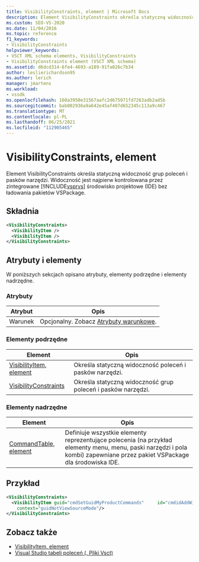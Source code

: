 ```yaml
---
title: VisibilityConstraints, element | Microsoft Docs
description: Element VisibilityConstraints określa statyczną widoczność grup poleceń i pasków narzędzi.
ms.custom: SEO-VS-2020
ms.date: 11/04/2016
ms.topic: reference
f1_keywords:
- VisibilityConstraints
helpviewer_keywords:
- VSCT XML schema elements, VisibilityConstraints
- VisibilityConstraints element (VSCT XML schema)
ms.assetid: d6dcd314-6fe4-4693-a189-91fa026c7b34
author: leslierichardson95
ms.author: lerich
manager: jmartens
ms.workload:
- vssdk
ms.openlocfilehash: 160a3950e31567aafc2d675971fd7263adb2ad5b
ms.sourcegitcommit: bab002936a9a642e45af407d652345c113a9c467
ms.translationtype: MT
ms.contentlocale: pl-PL
ms.lasthandoff: 06/25/2021
ms.locfileid: "112905465"
---
```

# <a name="visibilityconstraints-element"></a>VisibilityConstraints, element
Element VisibilityConstraints określa statyczną widoczność grup poleceń i pasków narzędzi. Widoczność jest najpierw kontrolowana przez zintegrowane [!INCLUDE[vsprvs](../code-quality/includes/vsprvs_md.md)] środowisko projektowe (IDE) bez ładowania pakietów VSPackage.

## <a name="syntax"></a>Składnia

```xml
<VisibilityConstraints>
  <VisibilityItem />
  <VisibilityItem />
</VisibilityConstraints>
```

## <a name="attributes-and-elements"></a>Atrybuty i elementy
 W poniższych sekcjach opisano atrybuty, elementy podrzędne i elementy nadrzędne.

### <a name="attributes"></a>Atrybuty

|Atrybut|Opis|
|---------------|-----------------|
|Warunek|Opcjonalny. Zobacz [Atrybuty warunkowe](../extensibility/vsct-xml-schema-conditional-attributes.md).|

### <a name="child-elements"></a>Elementy podrzędne

|Element|Opis|
|-------------|-----------------|
|[VisibilityItem, element](../extensibility/visibilityitem-element.md)|Określa statyczną widoczność poleceń i pasków narzędzi.|
|[VisibilityConstraints](../extensibility/visibilityconstraints-element.md)|Określa statyczną widoczność grup poleceń i pasków narzędzi.|

### <a name="parent-elements"></a>Elementy nadrzędne

|Element|Opis|
|-------------|-----------------|
|[CommandTable, element](../extensibility/commandtable-element.md)|Definiuje wszystkie elementy reprezentujące polecenia (na przykład elementy menu, menu, paski narzędzi i pola kombi) zapewniane przez pakiet VSPackage dla środowiska IDE.|

## <a name="example"></a>Przykład

```xml
<VisibilityConstraints>
  <VisibilityItem guid="cmdSetGuidMyProductCommands"     id="cmdidAddWidget"
    context="guidNotViewSourceMode"/>
</VisibilityConstraints>
```

## <a name="see-also"></a>Zobacz także
- [VisibilityItem, element](../extensibility/visibilityitem-element.md)
- [Visual Studio tabeli poleceń (. Pliki Vsct)](../extensibility/internals/visual-studio-command-table-dot-vsct-files.md)
